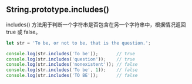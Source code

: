 ## String.prototype.includes()
includes() 方法用于判断一个字符串是否包含在另一个字符串中，根据情况返回 true 或 false。

```js
let str = 'To be, or not to be, that is the question.';

console.log(str.includes('To be'));       // true
console.log(str.includes('question'));    // true
console.log(str.includes('nonexistent')); // false
console.log(str.includes('To be', 1));    // false
console.log(str.includes('TO BE'));       // false
```